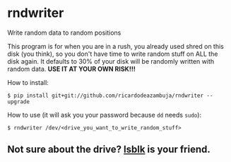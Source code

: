 # rndwriter
Write random data to random positions

This program is for when you are in a rush, you already used shred on this disk (you think), so you don't have time to write random stuff on ALL the disk again. It defaults to 30% of your disk will be randomly written with random data.
**USE IT AT YOUR OWN RISK!!!**

How to install:  
```
$ pip install git+git://github.com/ricardodeazambuja/rndwriter --upgrade
```


How to use (it will ask you your password because `dd` needs `sudo`):  
```
$ rndwriter /dev/<drive_you_want_to_write_random_stuff>
```


## Not sure about the drive? [lsblk](https://man7.org/linux/man-pages/man8/lsblk.8.html) is your friend.